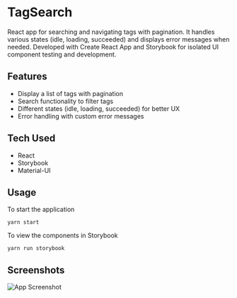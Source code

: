 
# TagSearch

React app for searching and navigating tags with pagination. It handles various states (idle, loading, succeeded) and displays error messages when needed. Developed with Create React App and Storybook for isolated UI component testing and development.


## Features

- Display a list of tags with pagination
- Search functionality to filter tags
- Different states (idle, loading, succeeded) for better UX
- Error handling with custom error messages


## Tech Used
- React
- Storybook
- Material-UI

## Usage

To start the application

```shell
yarn start
```
 To view the components in Storybook
 ```shell
yarn run storybook
```
## Screenshots

![App Screenshot](https://github.com/apekul/tagBrowser/assets/22819317/b6bb3c92-6030-4ba9-98c0-8048ebd3cb94)

